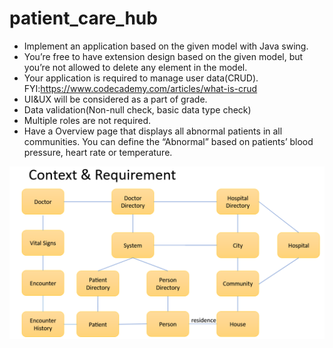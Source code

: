 # patient_care_hub

* Implement an application based on the given model with Java swing.
* You’re free to have extension design based on the given model, but you’re not allowed to delete any element in the model.
* Your application is required to manage user data(CRUD). FYI:https://www.codecademy.com/articles/what-is-crud
* UI&UX will be considered as a part of grade.
* Data validation(Non-null check, basic data type check)
* Multiple roles are not required. 
* Have a Overview page that displays all abnormal patients in all communities. You can define the “Abnormal” based on patients’ blood pressure, heart rate or temperature.

![Context & Requirements](image.png)
